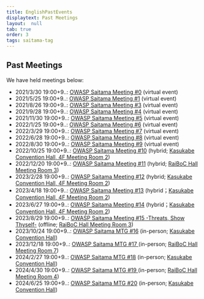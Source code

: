 ```yaml
---
title: EnglishPastEvents
displaytext: Past Meetings
layout:  null
tab: true
order: 3
tags: saitama-tag
---
```


## Past Meetings

We have held meetings below:

* 2021/3/30 19:00+9..: [OWASP Saitama Meeting #0](https://owaspsaitama.connpass.com/event/208691/) (virtual event)
* 2021/5/25 19:00+9..: [OWASP Saitama Meeting #1](https://owaspsaitama.connpass.com/event/211303/) (virtual event)
* 2021/8/26 19:00+9..: [OWASP Saitama Meeting #3](https://owaspsaitama.connpass.com/event/215307/) (virtual event)
* 2021/9/28 19:00+9..: [OWASP Saitama Meeting #4](https://owaspsaitama.connpass.com/event/226012/) (virtual event)
* 2021/11/30 19:00+9..: [OWASP Saitama Meeting #5](https://owaspsaitama.connpass.com/event/232046/) (virtual event)
* 2022/1/25 19:00+9..: [OWASP Saitama Meeting #6](https://owaspsaitama.connpass.com/event/233456/) (virtual event)
* 2022/3/29 19:00+9..: [OWASP Saitama Meeting #7](https://owaspsaitama.connpass.com/event/237914/) (virtual event)
* 2022/6/28 19:00+9..: [OWASP Saitama Meeting #8](https://owaspsaitama.connpass.com/event/243881/) (virtual event)
* 2022/8/30 19:00+9..: [OWASP Saitama Meeting #9](https://owaspsaitama.connpass.com/event/253611/) (virtual event)
* 2022/10/25 19:00+9..: [OWASP Saitama Meeting #10](https://owaspsaitama.connpass.com/event/263218/) (hybrid; [Kasukabe Convention Hall, 4F Meeting Room 2](https://www.kasukabehall.jp/))
* 2022/12/20 19:00+9..: [OWASP Saitama Meeting #11](https://owaspsaitama.connpass.com/event/266725/) (hybrid; [RaiBoC Hall Meeting Room 3](https://saitama-culture.jp/raibochall/))
* 2023/2/28 19:00+9..: [OWASP Saitama Meeting #12](https://owaspsaitama.connpass.com/event/276182/) (hybrid; [Kasukabe Convention Hall, 4F Meeting Room 2](https://www.kasukabehall.jp/))
* 2023/4/18 19:00+9..: [OWASP Saitama Meeting #13](https://owaspsaitama.connpass.com/event/277279/) (hybrid；[Kasukabe Convention Hall, 4F Meeting Room 2](https://www.kasukabehall.jp/))
* 2023/6/27 19:00+9..: [OWASP Saitama Meeting #14](https://owaspsaitama.connpass.com/event/288231/) (hybrid；[Kasukabe Convention Hall, 4F Meeting Room 2](https://www.kasukabehall.jp/))
* 2023/8/29 19:00+9..: [OWASP Saitama Meeting #15 -Threats, Show Thyself-](https://owaspsaitama.connpass.com/event/288885/) (offline; [RaiBoC Hall Meeting Room 3](https://saitama-culture.jp/raibochall/))
* 2023/10/24 19:00+9..: [OWASP Saitama MTG #16](https://owaspsaitama.connpass.com/event/295377/) (in-person; [Kasukabe Convention Hall](https://www.kasukabehall.jp/))
* 2023/12/18 19:00+9..: [OWASP Saitama MTG #17 ](https://owaspsaitama.connpass.com/event/301069/) (in-person; [RaiBoC Hall Meeting Room 7](https://saitama-culture.jp/raibochall/))
* 2024/2/27 19:00+9..: [OWASP Saitama MTG #18](https://owaspsaitama.connpass.com/event/309691/) (in-person; [Kasukabe Convention Hall](https://www.kasukabehall.jp/))
* 2024/4/30 19:00+9..: [OWASP Saitama MTG #19 ](https://connpass.com/event/315657/) (in-person; [RaiBoC Hall Meeting Room 4](https://saitama-culture.jp/raibochall/))
* 2024/6/25 19:00+9..: [OWASP Saitama MTG #20](https://owaspsaitama.connpass.com/event/318246/) (in-person; [Kasukabe Convention Hall](https://www.kasukabehall.jp/))
